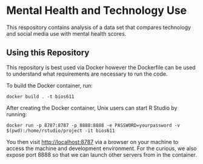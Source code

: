 # Mental Health and Technology Use

This respository contains analysis of a data set that compares technology and social media use with mental health scores.

## Using this Repository

This repository is best used via Docker however the Dockerfile can be used to understand what requirements are necessary to run the code.

To build the Docker container, run:

```         
docker build . -t bios611
```

After creating the Docker container, Unix users can start R Studio by running:

```         
docker run -p 8787:8787 -p 8888:8888 -e PASSWORD=yourpassword -v $(pwd):/home/rstudio/project -it bios611
```

You then visit [http://localhost:8787](http://localhost:8787/) via a browser on your machine to access the machine and development environment. For the curious, we also expose port 8888 so that we can launch other servers from in the container.

